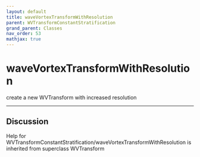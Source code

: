 ```yaml
---
layout: default
title: waveVortexTransformWithResolution
parent: WVTransformConstantStratification
grand_parent: Classes
nav_order: 53
mathjax: true
---
```


#  waveVortexTransformWithResolution

create a new WVTransform with increased resolution


---

## Discussion

  
Help for WVTransformConstantStratification/waveVortexTransformWithResolution is inherited from superclass WVTransform
